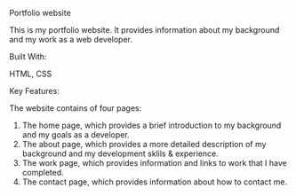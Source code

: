 Portfolio website

This is my portfolio website. It provides information about my background and my work as a web developer.

Built With:

HTML, CSS

Key Features:

The website contains of four pages:

1. The home page, which provides a brief introduction to my background and my goals as a developer.
2. The about page, which provides a more detailed description of my background and my development sklils & experience.
3. The work page, which provides information and links to work that I have completed.
4. The contact page, which provides information about how to contact me.